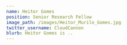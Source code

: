 ```yaml
---
name: Heitor Gomes
position: Senior Research Fellow
image_path: /images/Heitor_Murilo_Gomes.jpg
twitter_username: CloudCannon
blurb: Heitor Gomes is ..
---
```

